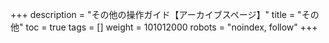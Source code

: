 +++
description = "その他の操作ガイド【アーカイブスページ】"
title = "その他"
toc = true
tags = []
weight = 101012000
robots = "noindex, follow"
+++
